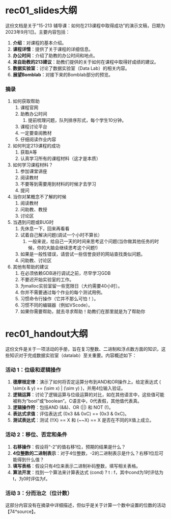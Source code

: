 # rec01_slides大纲

这份文档是关于“15-213 辅导课：如何在213课程中取得成功”的演示文稿，日期为2023年9月1日。主要内容包括：

1. **介绍**：对课程的基本介绍。
2. **课程详情**：提供了关于课程的详细信息。
3. **办公时间**：介绍了助教的办公时间和地点。
4. **来自助教的213建议**：助教们提供的关于如何在课程中取得好成绩的建议。
5. **数据实验室**：讨论了数据实验室（Data Lab）的相关内容。
6. **展望Bomblab**：对接下来的Bomblab部分的预览。



### 摘录

1. 如何获取帮助
   1. 课程官网
   2. 助教办公时间
      1. 提前梳理问题，队列排序形式，每个学生10分钟。
   3. 课程讨论平台
   4. 一定要查阅教材
   5. 仔细阅读作业内容
2. 如何判定213课程的成功
   1. 获取A等
   2. 认真学习所有的课程材料（这才是本质）
3. 如何学习课程材料？
   1. 参加课堂讲座
   2. 阅读教材
   3. 不要等到需要用到材料的时候才去学习
   4. 提问
4. 当你对某概念不了解的时候
   1. 阅读教材
   2. 问助教、教授
   3. 讨论区
5. 当遇到问题或BUG时
   1. 先休息一下，回来再看看
   2. 试着自己解决问题(调试一个小时不算长）
      1. 一般来说，给自己一天的时间来思考这个问题(当你做其他任务的时候，你的大脑会继续思考这个问题!)
   3. 如果是一般性错误，请尝试一些信誉良好的网站查找类似问题。
   4. 问助教、讨论区
6. 其他有帮助的建议
   1. 在必须依赖GDB进行调试之前，尽早学习GDB
   2. 不要迟开始实验室的工作。
   3. 为malloc实验室留一些宽限日（大约需要40小时）。
   4. 你并不需要通过每个作业的每个测试用例。
   5. 习惯命令行操作（它并不那么可怕！）。
   6. 习惯不同的编辑器（例如VScode）。
   7. 如果你需要帮助，就去寻求帮助！助教们在那里就是为了帮助你



# rec01_handout大纲

这份文件是关于一项活动的手册，旨在复习整数、二进制和浮点数方面的知识，这些知识对于完成数据实验室（datalab）至关重要。内容概述如下：

### 活动 1：位级和逻辑操作
1. **德摩根定律**：演示了如何将否定运算分布到AND和OR操作上。给定表达式 \( \sim(x \& y) == (\sim x) | (\sim y) \)，并用4位输入验证。
2. **逻辑运算**：讨论了逻辑运算与位级运算的对比，如在其他语言中，这些值可能被称为“bool”或“boolean”。C语言中，0代表假，其他值代表真。
3. **逻辑操作符**：包括AND (&&)、OR (||) 和 NOT (!)。
4. **表达式求值**：评估表达式 (0x3 && 0xC) == (0x3 & 0xC)。
5. **测试表达式**：测试 (!!X) == X 和 (~~X) == X 是否在不同的X值上成立。

### 活动 2：移位、否定和条件
1. **右移操作**：假设将“-2”的值右移1位，预期的结果是什么？
2. **4位整数的二进制表示**：对于4位整数，-2的二进制表示是什么？右移1位后可能得到什么值？
3. **填写表格**：假设只有4位来表示二进制补码整数，填写相关表格。
4. **算法开发**：找到一个算法来计算表达式 (cond) ? t : f，其中cond为1时评估为t，为0时评估为f。

### 活动 3：分而治之（位计数）
这部分内容没有在摘录中详细描述，但似乎是关于计算一个数中设置的位数的活动【74†source】。

